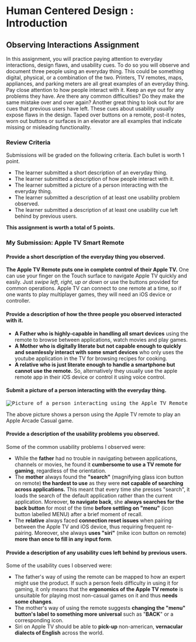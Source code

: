# Human Centered Design : Introduction

## **Observing Interactions** Assignment

In this assignment, you will practice paying attention to everyday interactions, design flaws, and usability cues. To do so you will observe and document three people using an everyday thing. This could be something digital, physical, or a combination of the two. Printers, TV remotes, maps, appliances, and parking meters are all great examples of an everyday thing. Pay close attention to how people interact with it. Keep an eye out for any problems they have. Are there any common difficulties? Do they make the same mistake over and over again? Another great thing to look out for are cues that previous users have left. These cues about usability usually expose flaws in the design. Taped over buttons on a remote, post-it notes, worn out buttons or surfaces in an elevator are all examples that indicate missing or misleading functionality.

### Review Criteria

Submissions will be graded on the following criteria. Each bullet is worth 1 point.

- The learner submitted a short description of an everyday thing.
- The learner submitted a description of how people interact with it.
- The learner submitted a picture of a person interacting with the everyday thing.
- The learner submitted a description of at least one usability problem observed.
- The learner submitted a description of at least one usability cue left behind by previous users.

 **This assignment is worth a total of 5 points.**  

### My Submission: **Apple TV Smart Remote**

#### Provide a short description of the everyday thing you observed.

**The Apple TV Remote puts one in complete control of their Apple TV.** One can use your finger on the Touch surface to navigate Apple TV quickly and easily. Just *swipe* *left, right, up or down* or use the buttons provided for common operations. Apple TV can connect to one remote at a time, so if one wants to play multiplayer games, they will need an iOS device or controller.

#### Provide a description of how the three people you observed interacted with it.

- **A Father who is highly-capable in handling all smart devices** using the remote to browse between applications, watch movies and play games.
- **A Mother who is digitally literate but not capable enough to quickly and seamlessly interact with some smart devices** who only uses the youtube application in the TV for browsing recipes for cooking.
- **A relative who is just literate enough to handle a smartphone but cannot use the remote.** So, alternatively they usually use the apple remote app in their iOS device or control it using voice control.

#### Submit a picture of a person interacting with the everyday thing.

<kbd>![Picture of a person interacting using the Apple TV Remote](https://coursera-assessments.s3.amazonaws.com/assessments/1614308550789/85e590f1-4074-46c5-a35b-c508711f5add/Where-Cards-Fall-Apple-TV-Apple-Arcade.jpg)</kbd>

The above picture shows a person using the Apple TV remote to play an Apple Arcade Casual game.

#### Provide a description of the usability problems you observed.

Some of the common usability problems I observed were:  

- While the **father** had no trouble in navigating between applications, channels or movies, he found it **cumbersome to use a TV remote for gaming**, regardless of the orientation.   
- The **mother** always found the **"search"** (magnifying glass icon button on remote) **the hardest to use** as they were **not capable of searching across applications.** This meant that every time she presses "search", it loads the search of the default application rather than the current application. Moreover, **to navigate back**, she **always searches for the back button** for most of the time **before settling on "menu"** (icon button labelled MENU) after a brief moment of recall.  
- The **relative** always faced **connection reset issues** when pairing between the Apple TV and iOS device, thus requiring frequent re-pairing. Moreover, she always **uses "siri"** (mike icon button on remote) **more than once to fill in any input form**.

#### Provide a description of any usability cues left behind by previous users.

Some of the usability cues I observed were:   

* The father's way of using the remote can be mapped to how an expert might use the product. If such a person feels difficulty in using it for gaming, it only means that the **ergonomics of the Apple TV remote** is unsuitable for playing most non-casual games on it and thus **needs some changes**.  
* The mother's way of using the remote suggests **changing the "menu" button's label** **to something more** **universal** such as "**BACK**" or a corresponding icon.
* Siri on Apple TV should be able to **pick-up** non-american, **vernacular dialects of English** across the world.

